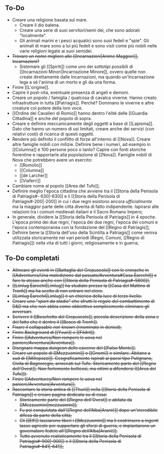 ## To-Do
- Creare una religione basata sul mare. 
	- Creare il dio balena.
	- Creare una serie di suoi servitori/semi dei, che sono adorati "localmente".
	- Gli animali marini e i pesci acquatici sono suoi fedeli e "spie". Gli animali di mare sono a lui più fedeli e sono visti come più nobili nelle varie religioni legate ai suoi semidei.
- ~~Trovare un nome migliore alle [[Incarnazioni|Anime Maggiori]], Incarnazioni?~~ 
	- Sistemare gli [[Spiriti]] come uno dei sottotipi  possibili di [[Incarnazioni Minori|Incarnazione Minore]], ovvero quelle non create direttamente dalle Incarnazioni, ma quando un'Incarnazione lega a sé l'anima di un morto e gli da una forma. 
- Finire [[L'origine]].
- Capire il post-vita, eventuale presenza di angeli e demoni.
- Creare un popolo / famiglia / qualcosa di cavalca viverne. Hanno creato infrastrutture in tutta [[Patriagis]]. Perché? Dominano le viverne e altre creature col potere della loro voce. 
- [[Ordine dei Cavalieri di Romio]] hanno dentro l'elité delle [[Guardia Cittadina]] e anche del popolo di sopra.
- Creare e definire meccanicamente degli oggetti a base di [[Lapisma]]. Dato che hanno un numero di usi limitati, creare anche dei servizi (con relativi costi) di ricarica di questi oggetti. 
- Rendere più definito il conflitto di forze all'interno di [[Nova]]. Creare altre famiglie nobili con milizie. Definire bene i numeri, ad esempio in [[Columna]] è 100 persone poco o tanto? Capire con fonti storiche fiorentine e rapportarle alla popolazione di [[Nova]]. Famiglie nobili di Nova che potrebbero avere un esercito: 
	- [[Romolio]]
	- [[Columna]]
	- [[de Larcher]]
	- [[Viaferri]]
- Cambiare nome al popolo [[Area del Tufo]]; 
- Definire meglio l'epoca cittadina che avviene tra il [[Storia della Penisola di Patriagis#- 630|-630]] e il [[Storia della Penisola di Patriagis#-200|-200]] in cui i due regni esistono ancora *ufficialmente* ma la maggior parte delle città diventa di fatto indipendente. Ispirarsi alle relazioni tra i comuni medievali italiani e il Sacro Romano Impero; 
- In generale, dividere la [[Storia della Penisola di Patriagis]] in 4 epoche. L'epoca *prima* dei due regni, l'epoca dei due regni, l'epoca dei comuni e l'epoca contemporanea con la fondazione del [[Regno di Patriagis]]; 
- Definire bene la [[Storia dell'uso della Scintilla a Patriagis]] come veniva utilizzata storicamente nei vari periodi (Regni, Comuni, [[Regno di Patriagis]]) nella vita di tutti i giorni, religiosamente e in guerra; 


## To-Do completati
- ~~Allineare gli eventi in [[Battaglia del Crepuscolo]] con le cronache in [[Adventures/Una maledizione dal passato/Avventura#Casa Ëarechil]] e fare lo stesso anche con [[Storia della Penisola di Patriagis#-5800]].~~ 
- ~~[[Limlug Ëarechil|Limlug]] ha studiato presso la [[Casa del Mattino di Tronh]] ma ha scelto di non entrare nel clero.~~
- ~~[[Limlug Ëarechil|Limlug]] è un chierico della luce di terzo livello.~~
- ~~Creare uno "*sport da stadio*" che sfrutti le regole del combattimento di D&D ma che non abbia come obbiettivo semplicemente eliminare gli avversari.~~ 
- ~~Scrivere il [[Boschetto del Crepuscolo]], piccola descrizione della zona e del fatto che è dentro il [[Bosco di Tronh]].~~ 
- ~~Fixare il collapsable *not-known* (rinominato in denied);~~
- ~~Finire Background di [[Yvun]] e [[Fildrit]].~~
- ~~Finire [[Adventures/Non rompere le uova nel paniere/Avventura|Avventura]].~~
- ~~Disegnare mappa dungeon delle caverne del [[Falso Monte]].~~ 
- ~~Creare un popolo di [[Mezzuomini]] o [[Gnomi]] o similare. Abitano a sud di [[Millepozzi]]. Geograficamente ispirati ai paesi tipo Putignano, Civita di Bagnoregio, arroccati sul Tufo. Storicamente parte del [[Regno dell'Ovest]]. Non fortemente bellicosi, ma ottimi a difendersi ([[Area del Tufo]]).~~
- ~~Finire [[Adventures/Non rompere le uova nel paniere/Avventura|Avventura]];~~
-  ~~Raccontare la storia antica di [[Thurii]] nella [[Storia della Penisola di Patriagis]] e creare pagina dedicata su di essa:~~ 
	- ~~Storicamente parte del [[Regno dell'Ovest]] e abitata da [[Mezzuomini|mezzuomini]];~~
	- ~~Fu poi conquistata dall'[[Regno dell’Alba|Aranië]] dopo un'incredibile difesa da parte della città;~~ 
	- ~~Gli [[Elfi]] lasciarono liberi i [[Mezzuomini]] ma li costrinsero a ingenti tasse agricole per supportare gli sforzi di guerra, e impiantarono un governatore fedele all'[[Regno dell’Alba|Aranië]];~~
	- ~~Tutto avvenuto realisticamente tra il [[Storia della Penisola di Patriagis#-900|-900]] e il [[Storia della Penisola di Patriagis#-641|-641]];~~

